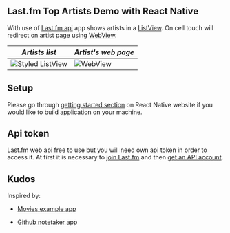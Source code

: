 ## Last.fm Top Artists Demo with React Native

With use of [Last.fm api](http://www.last.fm/api/show/geo.getTopArtists) app shows artists in a [ListView](http://facebook.github.io/react-native/docs/listview.html#content). On cell touch will redirect on artist page using [WebView](http://facebook.github.io/react-native/docs/webview.html#content).

*Artists list* | *Artist's web page*
--- | ---
![Styled ListView](http://i.imgur.com/J7Scy9jm.png?1) | ![WebView](http://i.imgur.com/x77xOEgm.png?1)

## Setup

Please go through [getting started section](http://facebook.github.io/react-native/docs/getting-started.html) on React Native website if you would like to build application on your machine.

## Api token

Last.fm web api free to use but you will need own api token in order to access it. At first it is necessary to [join Last.fm](http://www.last.fm/join) and then [get an API account](http://www.last.fm/api/account/create).

## Kudos

Inspired by:

- [Movies example app](https://github.com/facebook/react-native/tree/master/Examples/Movies)

- [Github notetaker app](https://github.com/tylermcginnis/react-native-gh-notetaker)